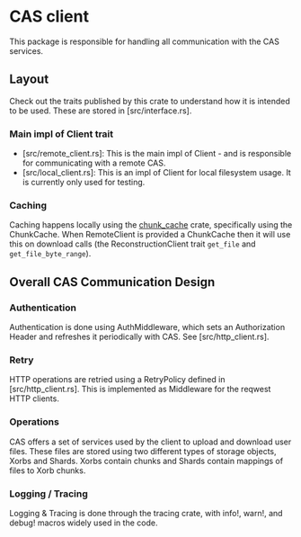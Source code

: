 # CAS client

This package is responsible for handling all communication with the CAS services.

## Layout

Check out the traits published by this crate to understand how it is intended to be used. These are stored in [src/interface.rs].

### Main impl of Client trait

- [src/remote_client.rs]: This is the main impl of Client - and is responsible for communicating with a remote CAS.
- [src/local_client.rs]: This is an impl of Client for local filesystem usage. It is currently only used for testing.

### Caching

Caching happens locally using the [chunk_cache](../chunk_cache) crate, specifically using the ChunkCache. When RemoteClient is provided a ChunkCache then it will use this on download calls (the ReconstructionClient trait `get_file` and `get_file_byte_range`).

## Overall CAS Communication Design

### Authentication

Authentication is done using AuthMiddleware, which sets an Authorization Header and refreshes it periodically with CAS. See [src/http_client.rs].

### Retry

HTTP operations are retried using a RetryPolicy defined in [src/http_client.rs]. This is implemented as Middleware for the reqwest HTTP clients.

### Operations

CAS offers a set of services used by the client to upload and download user files. These files are stored using two different 
types of storage objects, Xorbs and Shards. Xorbs contain chunks and Shards contain mappings of files to Xorb chunks.

### Logging / Tracing

Logging & Tracing is done through the tracing crate, with info!, warn!, and debug! macros widely used in the code.